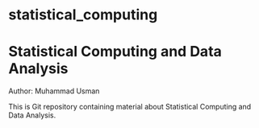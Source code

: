 # statistical_computing
# Statistical Computing and Data Analysis

Author: Muhammad Usman

This is Git repository containing material about Statistical Computing and Data Analysis.
